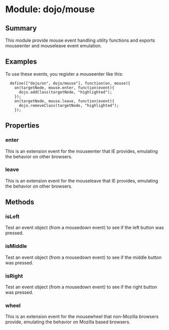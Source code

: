 # Module: dojo/mouse

## Summary

This module provide mouse event handling utility functions and exports
mouseenter and mouseleave event emulation.
## Examples

To use these events, you register a mouseenter like this:

      define(["dojo/on", dojo/mouse"], function(on, mouse){
        on(targetNode, mouse.enter, function(event){
          dojo.addClass(targetNode, "highlighted");
        });
        on(targetNode, mouse.leave, function(event){
          dojo.removeClass(targetNode, "highlighted");
        });
## Properties

### enter
This is an extension event for the mouseenter that IE provides, emulating the
behavior on other browsers.

### leave
This is an extension event for the mouseleave that IE provides, emulating the
behavior on other browsers.

## Methods

### isLeft
Test an event object (from a mousedown event) to see if the left button was pressed.

### isMiddle
Test an event object (from a mousedown event) to see if the middle button was pressed.

### isRight
Test an event object (from a mousedown event) to see if the right button was pressed.

### wheel
This is an extension event for the mousewheel that non-Mozilla browsers provide,
emulating the behavior on Mozilla based browsers.

